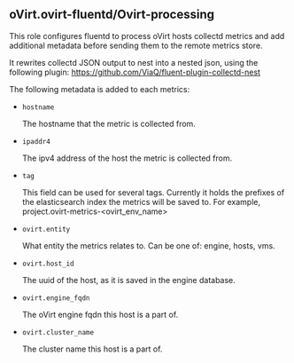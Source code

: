 ## oVirt.ovirt-fluentd/Ovirt-processing

This role configures fluentd to process oVirt hosts collectd metrics
and add additional metadata before sending them to the remote metrics store.

It rewrites collectd JSON output to nest into a nested json, using the following plugin:
https://github.com/ViaQ/fluent-plugin-collectd-nest

The following metadata is added to each metrics:

- `hostname`

  The hostname that the metric is collected from.

- `ipaddr4`

  The ipv4 address of the host the metric is collected from.

- `tag`

  This field can be used for several tags.
  Currently it holds the prefixes of the elasticsearch index the metrics will be saved to.
  For example, project.ovirt-metrics-<ovirt_env_name>

- `ovirt.entity`

   What entity the metrics relates to. Can be one of: engine, hosts, vms.

- `ovirt.host_id`

  The uuid of the host, as it is saved in the engine database.

- `ovirt.engine_fqdn`

  The oVirt engine fqdn this host is a part of.

- `ovirt.cluster_name`

  The cluster name this host is a part of.
